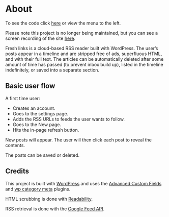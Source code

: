 # About

To see the code click [here](https://github.com/64bit-polygon/older_projects/tree/main/fresh_links) or view the menu to the left.

Please note this project is no longer being maintained, but you can see a screen recording of the site <a href="https://natedelacruz.com/fresh-links">here</a>.

Fresh links is a cloud-based RSS reader built with WordPress. The user’s posts appear in a timeline and are stripped free of ads, superfluous HTML, and with their full text. The articles can be automatically deleted after some amount of time has passed (to prevent inbox build up), listed in the timeline indefinitely, or saved into a separate section.

## Basic user flow

A first time user:

* Creates an account.
* Goes to the settings page.
* Adds the RSS URLs to feeds the user wants to follow.
* Goes to the New page.
* Hits the in-page refresh button.

New posts will appear. The user will then click each post to reveal the contents.

The posts can be saved or deleted.

## Credits

This project is built with [WordPress](https://wordpress.org) and uses the [Advanced Custom Fields](http://www.advancedcustomfields.com) and [wp category meta](https://wordpress.org/plugins/wp-category-meta/) plugins.

HTML scrubbing is done with [Readability](https://bitbucket.org/fivefilters/php-readability/overview).

RSS retrieval is done with the [Google Feed API](https://developers.google.com/feed/).
